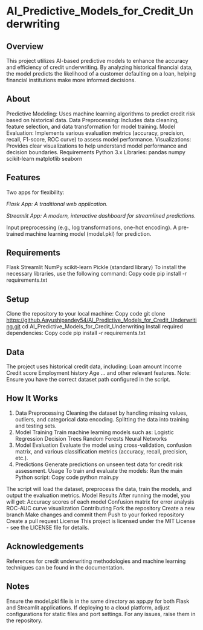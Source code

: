 # AI_Predictive_Models_for_Credit_Underwriting

Overview
-------------
This project utilizes AI-based predictive models to enhance the accuracy and efficiency of credit underwriting. By analyzing historical financial data, the model predicts the likelihood of a customer defaulting on a loan, helping financial institutions make more informed decisions.

About
---------------
Predictive Modeling: Uses machine learning algorithms to predict credit risk based on historical data.
Data Preprocessing: Includes data cleaning, feature selection, and data transformation for model training.
Model Evaluation: Implements various evaluation metrics (accuracy, precision, recall, F1-score, ROC curve) to assess model performance.
Visualizations: Provides clear visualizations to help understand model performance and decision boundaries.
Requirements
Python 3.x
Libraries:
pandas
numpy
scikit-learn
matplotlib
seaborn

Features
-------------------------------------
Two apps for flexibility:

*Flask App: A traditional web application.*

*Streamlit App: A modern, interactive dashboard for streamlined predictions.*

Input preprocessing (e.g., log transformations, one-hot encoding).
A pre-trained machine learning model (model.pkl) for prediction.

Requirements 
---------------------
Flask
Streamlit
NumPy
scikit-learn
Pickle (standard library)
To install the necessary libraries, use the following command:
Copy code
pip install -r requirements.txt

Setup
---------------
Clone the repository to your local machine:
Copy code
git clone https://github.Aayushipandey54/AI_Predictive_Models_for_Credit_Underwriting.git
cd AI_Predictive_Models_for_Credit_Underwriting
Install required dependencies:
Copy code
pip install -r requirements.txt


Data
------------
The project uses historical credit data, including:
Loan amount
Income
Credit score
Employment history
Age
... and other relevant features.
Note: Ensure you have the correct dataset path configured in the script.

How It Works
---------------
1. Data Preprocessing
Cleaning the dataset by handling missing values, outliers, and categorical data encoding.
Splitting the data into training and testing sets.
2. Model Training
Train machine learning models such as:
Logistic Regression
Decision Trees
Random Forests
Neural Networks
3. Model Evaluation
Evaluate the model using cross-validation, confusion matrix, and various classification metrics (accuracy, recall, precision, etc.).
4. Predictions
Generate predictions on unseen test data for credit risk assessment.
Usage
To train and evaluate the models:
Run the main Python script:
Copy code
python main.py


The script will load the dataset, preprocess the data, train the models, and output the evaluation metrics.
Model Results
After running the model, you will get:
Accuracy scores of each model
Confusion matrix for error analysis
ROC-AUC curve visualization
Contributing
Fork the repository
Create a new branch
Make changes and commit them
Push to your forked repository
Create a pull request
License
This project is licensed under the MIT License - see the LICENSE file for details.

Acknowledgements
-----------------------
References for credit underwriting methodologies and machine learning techniques can be found in the documentation.

Notes
------------
Ensure the model.pkl file is in the same directory as app.py for both Flask and Streamlit applications.
If deploying to a cloud platform, adjust configurations for static files and port settings.
For any issues, raise them in the repository.

